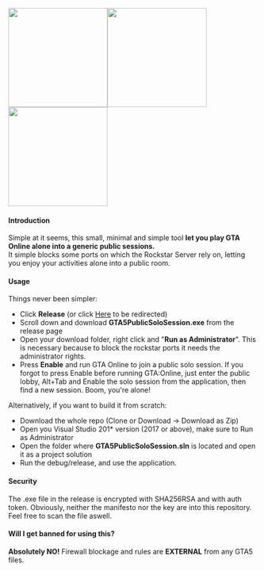 <img src="https://i.ibb.co/YddMX3Z/gta.jpg" width="200"><img src="https://i.imgur.com/EiFwb9B.png" width="200"><img src="https://i.imgur.com/Yg8Jtoo.png" width="200"><br>

#### Introduction
Simple at it seems, this small, minimal and simple tool <b>let you play GTA Online alone into a generic public sessions.</b><br>
It simple blocks some ports on which the Rockstar Server rely on, letting you enjoy your activities alone into a public room.<br>

#### Usage
Things never been simpler:
* Click <b>Release</b> (or click [Here](https://github.com/Asynchronousx/GTA5-Online-Public-Solo-Session/releases) to be redirected)
* Scroll down and download <b>GTA5PublicSoloSession.exe</b> from the release page
* Open your download folder, right click and "<b>Run as Administrator</b>". This is necessary because to block the rockstar ports it needs the administrator rights.
* Press <b>Enable</b> and run GTA Online to join a public solo session. If you forgot to press Enable before running GTA:Online, just enter the public lobby, Alt+Tab and Enable the solo session from the application, then find a new session. Boom, you're alone!<br>

Alternatively, if you want to build it from scratch:
* Download the whole repo (Clone or Download -> Download as Zip)
* Open you Visual Studio 201* version (2017 or above), make sure to </b>Run as Administrator</b>
* Open the folder where <b>GTA5PublicSoloSession.sln</b> is located and open it as a project solution
* Run the debug/release, and use the application.


#### Security
The .exe file in the release is encrypted with SHA256RSA and with auth token. Obviously, neither the manifesto nor the key are into this repository. Feel free to scan the file aswell.

#### Will I get banned for using this?
<b>Absolutely NO!</b> Firewall blockage and rules are <b>EXTERNAL</b> from any GTA5 files.
